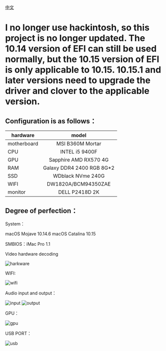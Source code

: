 [中文](https://github.com/reputati0n/hackintosh-b360--9400f/)

# I no longer use hackintosh, so this project is no longer updated. The 10.14 version of EFI can still be used normally, but the 10.15 version of EFI is only applicable to 10.15. 10.15.1 and later versions need to upgrade the driver and clover to the applicable version.

## Configuration is as follows：

| hardware | model | 
| - | :-: |
| motherboard |MSI B360M Mortar|
| CPU |INTEL i5 9400F|
| GPU |Sapphire AMD RX570 4G|
| RAM |Galaxy DDR4 2400 RGB 8G*2|
| SSD |WDblack NVme 240G|
| WIFI |DW1820A/BCM94350ZAE|
| monitor |DELL P2418D 2K |


## Degree of perfection：

System：

macOS Mojave 10.14.6
macOS Catalina 10.15

SMBIOS：iMac Pro 1.1

Video hardware decoding

![harkware](https://github.com/reputati0n/hackintosh-b360--9400f/blob/master/image/10.14.6hard.png)

WIFI:

![wifi](https://github.com/reputati0n/hackintosh-b360--9400f/blob/master/image/wifi.png)

Audio input and output：

![input](https://github.com/reputati0n/hackintosh-b360--9400f/blob/master/image/audio-input.png?raw=true)
![output](https://github.com/reputati0n/hackintosh-b360--9400f/blob/master/image/audio-output.png)

GPU：

![gpu](https://github.com/reputati0n/hackintosh-b360--9400f/blob/master/image/gpu-rx570.png)

USB PORT：

![usb](https://github.com/reputati0n/hackintosh-b360--9400f/blob/master/image/usbport.png)
